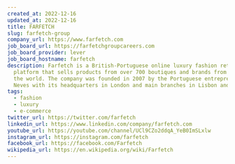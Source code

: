 ```yaml
---
created_at: 2022-12-16
updated_at: 2022-12-16
title: FARFETCH
slug: farfetch-group
company_url: https://www.farfetch.com
job_board_url: https://farfetchgroupcareers.com
job_board_provider: lever
job_board_hostname: farfetch
description: Farfetch is a British-Portuguese online luxury fashion retail
  platform that sells products from over 700 boutiques and brands from around
  the world. The company was founded in 2007 by the Portuguese entrepreneur José
  Neves with its headquarters in London and main branches in Lisbon and Porto.
tags:
  - fashion
  - luxury
  - e-commerce
twitter_url: https://twitter.com/farfetch
linkedin_url: https://www.linkedin.com/company/farfetch.com
youtube_url: https://youtube.com/channel/UCl9CZo2ddqA_YeB0ImSLxlw
instagram_url: https://instagram.com/farfetch
facebook_url: https://facebook.com/Farfetch
wikipedia_url: https://en.wikipedia.org/wiki/Farfetch
---
```

